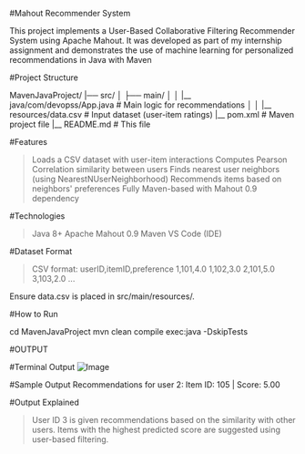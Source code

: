 #Mahout Recommender System

This project implements a User-Based Collaborative Filtering Recommender System using Apache Mahout. 
It was developed as part of my internship assignment and demonstrates the use of machine learning for personalized recommendations in Java with Maven

#Project Structure

MavenJavaProject/
|── src/
│   ├── main/
│   │   |__ java/com/devopss/App.java     # Main logic for recommendations
│   │   |__ resources/data.csv            # Input dataset (user-item ratings)
|__ pom.xml                               # Maven project file
|__ README.md                             # This file

#Features

>Loads a CSV dataset with user-item interactions
>Computes Pearson Correlation similarity between users
>Finds nearest user neighbors (using NearestNUserNeighborhood)
>Recommends items based on neighbors' preferences
>Fully Maven-based with Mahout 0.9 dependency

#Technologies

>Java 8+
>Apache Mahout 0.9
>Maven
>VS Code (IDE)

#Dataset Format

>CSV format:
userID,itemID,preference
1,101,4.0
1,102,3.0
2,101,5.0
3,103,2.0
...

Ensure data.csv is placed in src/main/resources/.

#How to Run

cd MavenJavaProject
mvn clean compile exec:java -DskipTests

#OUTPUT

#Terminal Output
![Image](https://github.com/user-attachments/assets/2be4324a-3aae-40f1-88fe-fa7d883d5d48)

#Sample Output
Recommendations for user 2:
Item ID: 105 | Score: 5.00

#Output Explained
>User ID 3 is given recommendations based on the similarity with other users.
>Items with the highest predicted score are suggested using user-based filtering.











